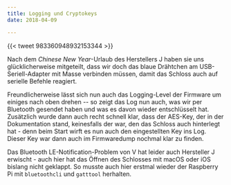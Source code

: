 ```yaml
---
title: Logging und Cryptokeys
date: 2018-04-09

---
```


{{< tweet 983360948932153344 >}}

Nach dem *Chinese New Year*-Urlaub des Herstellers J haben sie uns glücklicherweise mitgeteilt, dass wir doch das blaue Drähtchen am USB-Seriell-Adapter mit Masse verbinden müssen, damit das Schloss auch auf serielle Befehle reagiert.

Freundlicherweise lässt sich nun auch das Logging-Level der Firmware um einiges nach oben drehen -- so zeigt das Log nun auch, was wir per Bluetooth gesendet haben und was es davon wieder entschlüsselt hat. Zusätzlich wurde dann auch recht schnell klar, dass der AES-Key, der in der Dokumentation stand, keinesfalls der war, den das Schloss auch hinterlegt hat - denn beim Start wirft es nun auch den eingestellten Key ins Log. Dieser Key war dann auch im Firmwaredump nochmal klar zu finden.

Das Bluetooth LE-Notification-Problem von V hat leider auch Hersteller J erwischt - auch hier hat das Öffnen des Schlosses mit macOS oder iOS bislang nicht geklappt. So musste auch hier erstmal wieder der Raspberry Pi mit `bluetoothcli` und `gatttool` herhalten.